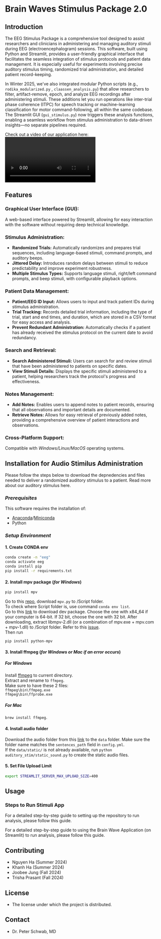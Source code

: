 # Brain Waves Stimulus Package 2.0

## Introduction
The EEG Stimulus Package is a comprehensive tool designed to assist researchers and clinicians in administering and managing auditory stimuli during EEG (electroencephalogram) sessions. This software, built using Python and Streamlit, provides a user-friendly graphical interface that facilitates the seamless integration of stimulus protocols and patient data management. It is especially useful for experiments involving precise auditory stimulus timing, randomized trial administration, and detailed patient record-keeping.

In Winter 2025, we've also integrated modular Python scripts (e.g., `rodika_modularized.py` , `claassen_analysis.py`) that allow researchers to filter, artifact-remove, epoch, and analyze EEG recordings after administering stimuli. These additions let you run operations like inter-trial phase coherence (ITPC) for speech tracking or machine-learning classification for motor command-following, all within the same codebase. The Streamlit GUI (`gui_stimulus.py`) now triggers these analysis functions, enabling a seamless workflow from stimulus administration to data-driven insights—no separate pipelines required.

Check out a video of our application here:
<video src="https://github.com/user-attachments/assets/fcf604e9-d5cf-4985-b3c2-1fb92a1c226c" width="300" />

## Features
### Graphical User Interface (GUI):
A web-based interface powered by Streamlit, allowing for easy interaction with the software without requiring deep technical knowledge.

### Stimulus Administration:

- **Randomized Trials:** Automatically randomizes and prepares trial sequences, including language-based stimuli, command prompts, and auditory beeps.  
- **Jittered Delay:** Introduces random delays between stimuli to reduce predictability and improve experiment robustness.  
- **Multiple Stimulus Types:** Supports language stimuli, right/left command prompts, and beep stimuli, with configurable playback options.

### Patient Data Management:

- **Patient/EEG ID Input:** Allows users to input and track patient IDs during stimulus administration.  
- **Trial Tracking:** Records detailed trial information, including the type of trial, start and end times, and duration, which are stored in a CSV format for easy access and analysis.  
- **Prevent Redundant Administration:** Automatically checks if a patient has already received the stimulus protocol on the current date to avoid redundancy.

### Search and Retrieval:

- **Search Administered Stimuli:** Users can search for and review stimuli that have been administered to patients on specific dates.  
- **View Stimuli Details:** Displays the specific stimuli administered to a patient, helping researchers track the protocol's progress and effectiveness.

### Notes Management:

- **Add Notes:** Enables users to append notes to patient records, ensuring that all observations and important details are documented.  
- **Retrieve Notes:** Allows for easy retrieval of previously added notes, providing a comprehensive overview of patient interactions and observations.

### Cross-Platform Support:
Compatible with *Windows/Linux/MacOS* operating systems.

## Installation for Audio Stimilus Administration
Please follow the steps below to download the depnedencies and files needed to deliver a randomized auditory stimulus to a patient. Read more about our auditory stimulus here.

### *Prerequisites*
This software requires the installation of:
* [Anaconda](https://docs.anaconda.com/anaconda/install/)/[Miniconda](https://docs.anaconda.com/miniconda/)
* Python
### *Setup Environment*
#### 1. Create CONDA env
```bash
conda create -n "eeg"
conda activate eeg
conda install pip
pip install -r requirements.txt
```

#### 2. Install mpv package (*for Windows*)
```bash
pip install mpv
```
Go to this [repo](https://github.com/jaseg/python-mpv), download `mpv.py` to /Script folder.    
To check where Script folder is, use command `conda env list`.    
Go to this [link](https://sourceforge.net/projects/mpv-player-windows/) to download dev package.
Choose the one with x84_64 if your computer is 64-bit. If 32 bit, choose the one with 32 bit.
After downloading, extract libmpv-2.dll (or a combination of mpv.exe + mpv.com + mpv-1.dll) to /Script folder. Refer to this [issue](https://github.com/jaseg/python-mpv/issues/60#issuecomment-352719773).    
Then run
```bash
pip install python-mpv
```
#### 3. Install ffmpeg (*for Windows or Mac if an error occurs*)
##### For Windows
Install [ffmpeg](https://github.com/BtbN/FFmpeg-Builds/releases) to current directory.    
Extract and rename to `ffmpeg`.    
Make sure to have these 2 files:    
`ffmpeg\bin\ffmpeg.exe`    
`ffmpeg\bin\ffprobe.exe`

##### For Mac
`brew install ffmpeg`.

#### 4. Install audio folder
Download the audio folder from this [link](https://drive.google.com/drive/folders/1VktnddvsY1kFihuCpRO4GKf7Z4wXVKIa) 
to the `data` folder. Make sure the folder name matches the `sentences_path` field in `config.yml`.    
If the `data/static/` is not already available, run `python auditory_stim/static_sound.py`
to create the static audio files. 

#### 5. Set File Upload Limit
```bash
export STREAMLIT_SERVER_MAX_UPLOAD_SIZE=400
```

## Usage
### Steps to Run Stimuli App
For a detailed step-by-step guide to setting up the repository to run analysis, please follow this guide.

For a detailed step-by-step guide to using the Brain Wave Application (on Streamlit) to run analysis, please follow this guide.

## Contributing
- Nguyen Ha (Summer 2024)
- Khanh Ha (Summer 2024)
- Joobee Jung (Fall 2024)
- Trisha Prasant (Fall 2024)

## License
- The license under which the project is distributed.

## Contact
- Dr. Peter Schwab, MD
